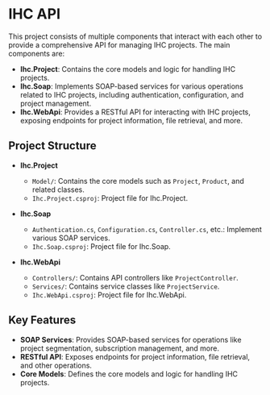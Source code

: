 IHC API
=======


This project consists of multiple components that interact with each other to provide a comprehensive API for managing IHC projects. The main components are:

- **Ihc.Project**: Contains the core models and logic for handling IHC projects.
- **Ihc.Soap**: Implements SOAP-based services for various operations related to IHC projects, including authentication, configuration, and project management.
- **Ihc.WebApi**: Provides a RESTful API for interacting with IHC projects, exposing endpoints for project information, file retrieval, and more.

## Project Structure

- **Ihc.Project**
  - `Model/`: Contains the core models such as `Project`, `Product`, and related classes.
  - `Ihc.Project.csproj`: Project file for Ihc.Project.

- **Ihc.Soap**
  - `Authentication.cs`, `Configuration.cs`, `Controller.cs`, etc.: Implement various SOAP services.
  - `Ihc.Soap.csproj`: Project file for Ihc.Soap.

- **Ihc.WebApi**
  - `Controllers/`: Contains API controllers like `ProjectController`.
  - `Services/`: Contains service classes like `ProjectService`.
  - `Ihc.WebApi.csproj`: Project file for Ihc.WebApi.

## Key Features

- **SOAP Services**: Provides SOAP-based services for operations like project segmentation, subscription management, and more.
- **RESTful API**: Exposes endpoints for project information, file retrieval, and other operations.
- **Core Models**: Defines the core models and logic for handling IHC projects.
